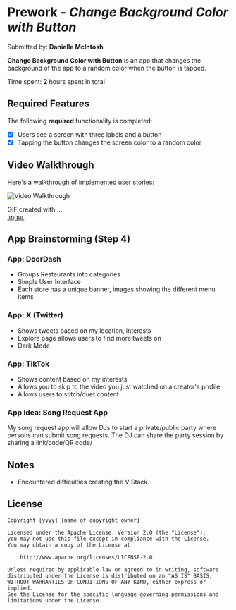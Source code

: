 # Prework - *Change Background Color with Button*

Submitted by: **Danielle McIntosh**

**Change Background Color with Button** is an app that changes the background of the app to a random color when the button is tapped.

Time spent: **2** hours spent in total

## Required Features

The following **required** functionality is completed:

- [X] Users see a screen with three labels and a button
- [X] Tapping the button changes the screen color to a random color
 
## Video Walkthrough

Here's a walkthrough of implemented user stories:

<img src='[http://i.imgur.com/link/to/your/gif/file.gif](https://imgur.com/gallery/wic9uv7)' title='Video Walkthrough' width='' alt='Video Walkthrough' />

<!-- Replace this with whatever GIF tool you used! -->
GIF created with ...  
[imgur]([https://getkap.co/](https://imgur.com/)) 

## App Brainstorming (Step 4)

### App: DoorDash
- Groups Restaurants into categories
- Simple User Interface
- Each store has a unique banner, images showing the different menu items

### App: X (Twitter)
- Shows tweets based on my location, interests
- Explore page allows users to find more tweets on 
- Dark Mode

### App: TikTok
- Shows content based on my interests
- Allows you to skip to the video you just watched on a creator's profile
- Allows users to stitch/duet content

### App Idea: Song Request App
My song request app will allow DJs to start a private/public party where persons can submit song requests. The DJ can share the party session by sharing a link/code/QR code/


## Notes

- Encountered difficulties creating the V Stack.

## License

    Copyright [yyyy] [name of copyright owner]

    Licensed under the Apache License, Version 2.0 (the "License");
    you may not use this file except in compliance with the License.
    You may obtain a copy of the License at

        http://www.apache.org/licenses/LICENSE-2.0

    Unless required by applicable law or agreed to in writing, software
    distributed under the License is distributed on an "AS IS" BASIS,
    WITHOUT WARRANTIES OR CONDITIONS OF ANY KIND, either express or implied.
    See the License for the specific language governing permissions and
    limitations under the License.
